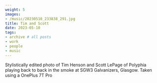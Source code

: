 ```yaml
---
weight: 5
images:
- /music/20230510_233838_291.jpg
title: Tim and Scott
date: 2023-05-10
tags:
- archive # all posts
- work
- people
- music
---
```


Stylistically edited photo of Tim Henson and Scott LePage of Polyphia playing back to back in the smoke at SGW3 Galvanizers, Glasgow. Taken using a OnePlus 7T Pro

